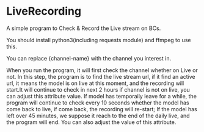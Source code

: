 # LiveRecording

A simple program to Check & Record the Live stream on BCs.

You should install python3(including requests module) and ffmpeg to use this.

You can replace {channel-name} with the channel you interest in.

When you run the program, it will first check the channel whether on Live or not. In this step, the program is to find the live stream url, if it find an active url, it means the model is on live at this moment, and the recording will start.It will continue to check in next 2 hours if channel is not on live, you can adjust this attribute value.
If model has temporaily leave for a while, the program will continue to check every 10 seconds whether the model has come back to live, if come back, the recording will re-start; If the model has left over 45 minutes, we suppose it reach to the end of the daily live, and the program will end. You can also adjust the value of this attribute.

